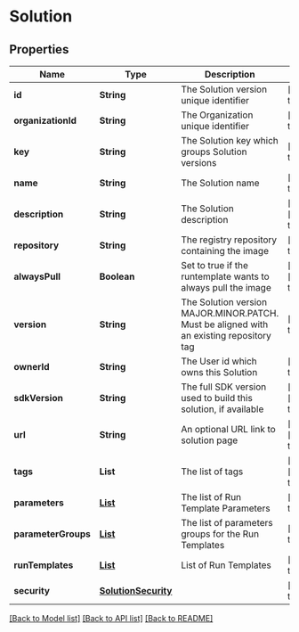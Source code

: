 # Solution
## Properties

| Name | Type | Description | Notes |
|------------ | ------------- | ------------- | -------------|
| **id** | **String** | The Solution version unique identifier | [default to null] |
| **organizationId** | **String** | The Organization unique identifier | [default to null] |
| **key** | **String** | The Solution key which groups Solution versions | [default to null] |
| **name** | **String** | The Solution name | [default to null] |
| **description** | **String** | The Solution description | [optional] [default to null] |
| **repository** | **String** | The registry repository containing the image | [default to null] |
| **alwaysPull** | **Boolean** | Set to true if the runtemplate wants to always pull the image | [optional] [default to false] |
| **version** | **String** | The Solution version MAJOR.MINOR.PATCH. Must be aligned with an existing repository tag | [default to null] |
| **ownerId** | **String** | The User id which owns this Solution | [default to null] |
| **sdkVersion** | **String** | The full SDK version used to build this solution, if available | [optional] [default to null] |
| **url** | **String** | An optional URL link to solution page | [optional] [default to null] |
| **tags** | **List** | The list of tags | [optional] [default to null] |
| **parameters** | [**List**](RunTemplateParameter.md) | The list of Run Template Parameters | [default to null] |
| **parameterGroups** | [**List**](RunTemplateParameterGroup.md) | The list of parameters groups for the Run Templates | [default to null] |
| **runTemplates** | [**List**](RunTemplate.md) | List of Run Templates | [default to []] |
| **security** | [**SolutionSecurity**](SolutionSecurity.md) |  | [default to null] |

[[Back to Model list]](../README.md#documentation-for-models) [[Back to API list]](../README.md#documentation-for-api-endpoints) [[Back to README]](../README.md)

